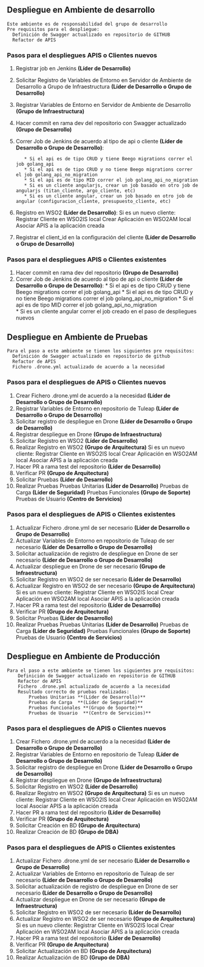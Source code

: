 ## Despliegue en Ambiente de desarrollo ##

    Este ambiente es de responsabilidad del grupo de desarrollo
    Pre requisitos para el despliegue:
      Definición de Swagger actualizado en repositorio de GITHUB
      Refactor de APIS

### Pasos para el despliegues APIS o Clientes nuevos ###
1. Registrar job en Jenkins **(Líder de Desarrollo)**
2. Solicitar Registro de Variables de Entorno en Servidor de Ambiente de Desarrollo  a Grupo de Infraestructura **(Líder de Desarrollo o Grupo de Desarrollo)**
3. Registrar Variables de Entorno en Servidor de Ambiente de Desarrollo **(Grupo de Infraestructura)**
4. Hacer commit en rama dev del repositorio con Swagger actualizado **(Grupo de Desarrollo)**
5. Correr Job de Jenkins de acuerdo al tipo de api o cliente **(Líder de Desarrollo o Grupo de Desarrollo)**:

          * Si el api es de tipo CRUD y tiene Beego migrations correr el job golang_api
          * Si el api es de tipo CRUD y no tiene Beego migrations correr el job golang_api_no_migration
          * Si el api es de tipo MID correr el job golang_api_no_migration
          * Si es un cliente angularjs, crear un job basado en otro job de angularjs (titan_cliente, argo_cliente, etc)
          * Si es un cliente angular, crear un job basado en otro job de angular (configuracion_cliente, presupuesto_cliente, etc)

6. Registro en WSO2 **(Líder de Desarrollo)**:
              Si es un nuevo cliente:
                Registrar Cliente en WSO2IS local
                Crear Aplicación en WSO2AM local
                Asociar APIS a la aplicación creada
7. Registrar el client_id en la configuración del cliente  **(Líder de Desarrollo o Grupo de Desarrollo)**

### Pasos para el despliegues APIS o Clientes existentes ###

1. Hacer commit en rama dev del repositorio **(Grupo de Desarrollo)**
2. Correr Job de Jenkins de acuerdo al tipo de api o cliente **(Líder de Desarrollo o Grupo de Desarrollo)**:
        * Si el api es de tipo CRUD y tiene Beego migrations correr el job golang_api
        * Si el api es de tipo CRUD y no tiene Beego migrations correr el job golang_api_no_migration
        * Si el api es de tipo MID correr el job golang_api_no_migration  
        * Si es un cliente angular correr el job creado en el paso de despliegues nuevos


## Despliegue en Ambiente de Pruebas ##
    Para el paso a este ambiente se tienen los siguientes pre requisitos:
      Definición de Swagger actualizado en repositorio de github
      Refactor de APIS
      Fichero .drone.yml actualizado de acuerdo a la necesidad

### Pasos para el despliegues de APIS o Clientes nuevos ###
1. Crear Fichero .drone.yml de acuerdo a la necesidad **(Líder de Desarrollo o Grupo de Desarrollo)**
2. Registrar Variables de Entorno en repositorio de Tuleap **(Líder de Desarrollo o Grupo de Desarrollo)**
3. Solicitar registro de despliegue en Drone **(Líder de Desarrollo o Grupo de Desarrollo)**
4. Registrar despliegue en Drone **(Grupo de Infraestructura)**
5. Solicitar Registro en WSO2 **(Líder de Desarrollo)**          
6. Realizar Registro en WSO2 **(Grupo de Arquitectura)**
        Si es un nuevo cliente:
          Registrar Cliente en WSO2IS local
          Crear Aplicación en WSO2AM local
          Asociar APIS a la aplicación creada
7. Hacer PR a rama test del repositorio **(Líder de Desarrollo)**
8. Verificar PR **(Grupo de Arquitectura)**
9. Solicitar Pruebas **(Líder de Desarrollo)**
10. Realizar Pruebas
            Pruebas Unitarias **(Líder de Desarrollo)**
            Pruebas de Carga  **(Líder de Seguridad)**
            Pruebas Funcionales **(Grupo de Soporte)**
            Pruebas de Usuario  **(Centro de Servicios)**

### Pasos para el despliegues de APIS o Clientes existentes ###
1. Actualizar Fichero .drone.yml de ser necesario **(Líder de Desarrollo o Grupo de Desarrollo)**
2. Actualizar Variables de Entorno en repositorio de Tuleap de ser necesario **(Líder de Desarrollo o Grupo de Desarrollo)**
3. Solicitar actualización de registro de despliegue en Drone de ser necesario **(Líder de Desarrollo o Grupo de Desarrollo)**
4. Actualizar despliegue en Drone de ser necesario **(Grupo de Infraestructura)**
5. Solicitar Registro en WSO2 de ser necesario **(Líder de Desarrollo)**          
6. Actualizar Registro en WSO2 de ser necesario **(Grupo de Arquitectura)**
      Si es un nuevo cliente:
        Registrar Cliente en WSO2IS local
        Crear Aplicación en WSO2AM local
        Asociar APIS a la aplicación creada
7. Hacer PR a rama test del repositorio **(Líder de Desarrollo)**
8. Verificar PR **(Grupo de Arquitectura)**
9. Solicitar Pruebas **(Líder de Desarrollo)**
10. Realizar Pruebas
          Pruebas Unitarias **(Líder de Desarrollo)**
          Pruebas de Carga  **(Líder de Seguridad)**
          Pruebas Funcionales **(Grupo de Soporte)**
          Pruebas de Usuario  **(Centro de Servicios)**

## Despliegue en Ambiente de Producción ##
    Para el paso a este ambiente se tienen los siguientes pre requisitos:
        Definición de Swagger actualizado en repositorio de GITHUB
        Refactor de APIS
        Fichero .drone.yml actualizado de acuerdo a la necesidad
        Resultado correcto de pruebas realizadas:
            Pruebas Unitarias **(Líder de Desarrollo)**
            Pruebas de Carga  **(Líder de Seguridad)**
            Pruebas Funcionales **(Grupo de Soporte)**
            Pruebas de Usuario  **(Centro de Servicios)**


### Pasos para el despliegues de APIS o Clientes nuevos ###
1. Crear Fichero .drone.yml de acuerdo a la necesidad **(Líder de Desarrollo o Grupo de Desarrollo)**
2. Registrar Variables de Entorno en repositorio de Tuleap **(Líder de Desarrollo o Grupo de Desarrollo)**
3. Solicitar registro de despliegue en Drone **(Líder de Desarrollo o Grupo de Desarrollo)**
4. Registrar despliegue en Drone **(Grupo de Infraestructura)**
5. Solicitar Registro en WSO2 **(Líder de Desarrollo)**          
6. Realizar Registro en WSO2 **(Grupo de Arquitectura)**
                  Si es un nuevo cliente:
                    Registrar Cliente en WSO2IS local
                    Crear Aplicación en WSO2AM local
                    Asociar APIS a la aplicación creada
7. Hacer PR a rama test del repositorio **(Líder de Desarrollo)**
8. Verificar PR **(Grupo de Arquitectura)**
9. Solicitar Creación en  BD **(Grupo de Arquitectura)**
10. Realizar Creación de BD **(Grupo de DBA)**

### Pasos para el despliegues de APIS o Clientes existentes ###
1. Actualizar Fichero .drone.yml de ser necesario **(Líder de Desarrollo o Grupo de Desarrollo)**
2. Actualizar Variables de Entorno en repositorio de Tuleap de ser necesario **(Líder de Desarrollo o Grupo de Desarrollo)**
3. Solicitar actualización de registro de despliegue en Drone de ser necesario **(Líder de Desarrollo o Grupo de Desarrollo)**
4. Actualizar despliegue en Drone de ser necesario **(Grupo de Infraestructura)**
5. Solicitar Registro en WSO2 de ser necesario **(Líder de Desarrollo)**          
6. Actualizar Registro en WSO2 de ser necesario **(Grupo de Arquitectura)**
          Si es un nuevo cliente:
           Registrar Cliente en WSO2IS local
                  Crear Aplicación en WSO2AM local
                  Asociar APIS a la aplicación creada
7. Hacer PR a rama test del repositorio **(Líder de Desarrollo)**
8. Verificar PR **(Grupo de Arquitectura)**
9. Solicitar Actualización en  BD **(Grupo de Arquitectura)**
10. Realizar Actualización de BD **(Grupo de DBA)**

